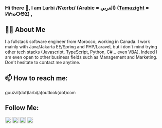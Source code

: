 ### Hi there 👋, I am Larbi /lʕærbɪ/ (Arabic = العربي) ([Tamazight](https://en.wikipedia.org/wiki/Tifinagh#Neo-Tifinagh)  = ⵍⵄⴰⵔⴱⵉ) ,
## 👨‍💻 About Me
I a fullstack software engineer from Morocco, working in Canada.
I work mainly with Java/Jakarta EE/Spring and PHP/Laravel, but i don't mind trying other tech stacks (Javascript, TypeScript, Python, C#... even VBA). Indeed I am even open to other business fields such as Management and Marketing.  
Don't hesitate to contact me anytime.
<!-- 
## 🎯 Some stats
**Oops they don't count my private contributions** 🤦‍♂️  
![Gouzal's github stats](https://github-readme-stats.vercel.app/api?username=gouzal&hide=contribs)   

![Gouzal's github stats](https://github-readme-stats.vercel.app/api/top-langs/?username=gouzal&layout=compact&hide_border=false)

-->
## 📫 How to reach me:
gouzal(dot)larbi(a)outlook(dot)com

## Follow Me:  
<a href="https://www.linkedin.com/in/larbi-gouzal/" target="blank"><img align="center" src="https://cdn.jsdelivr.net/npm/simple-icons@3.0.1/icons/linkedin.svg" alt="ruxtonau" height="20" width="20" /></a>
<a href="https://instagram.com/gouzal.l" target="blank"><img align="center" src="https://cdn.jsdelivr.net/npm/simple-icons@3.0.1/icons/instagram.svg" alt="rhythmnpoetry" height="20" width="20" /></a>
<a href="https://www.youtube.com/channel/UCaZQFb-UiqQ32SDXcL2hc3w" target="blank"><img align="center" src="https://cdn.jsdelivr.net/npm/simple-icons@3.0.1/icons/youtube.svg" alt="rhythmnpoetry" height="20" width="20" /></a>
<a href="https://github.com/gouzal/" target="blank"><img align="center" src="https://cdn.jsdelivr.net/npm/simple-icons@3.0.1/icons/github.svg" alt="rhythmnpoetry" height="20" width="20" /></a>



<!-- 
ToDO: add logos for your technologies and andlinks to projects

Here are some ideas to get you started:

- 🔭 I’m currently working on ...
- 🌱 I’m currently learning ...
- 👯 I’m looking to collaborate on ...
- 🤔 I’m looking for help with ...
- 💬 Ask me about ...
- 📫 How to reach me: ...
- 😄 Pronouns: ...
- ⚡ Fun fact: ...
-->
